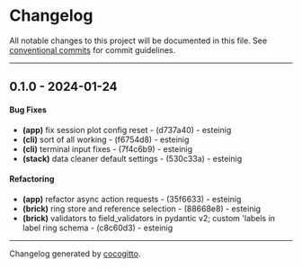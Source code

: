 # Changelog
All notable changes to this project will be documented in this file. See [conventional commits](https://www.conventionalcommits.org/) for commit guidelines.

- - -
## 0.1.0 - 2024-01-24
#### Bug Fixes
- **(app)** fix session plot config reset - (d737a40) - esteinig
- **(cli)** sort of all working - (f6754d8) - esteinig
- **(cli)** terminal input fixes - (7f4c6b9) - esteinig
- **(stack)** data cleaner default settings - (530c33a) - esteinig
#### Refactoring
- **(app)** refactor async action requests - (35f6633) - esteinig
- **(brick)** ring store and reference selection - (88668e8) - esteinig
- **(brick)** validators to field_validators in pydantic v2; custom 'labels in label ring schema - (c8c60d3) - esteinig

- - -

Changelog generated by [cocogitto](https://github.com/cocogitto/cocogitto).